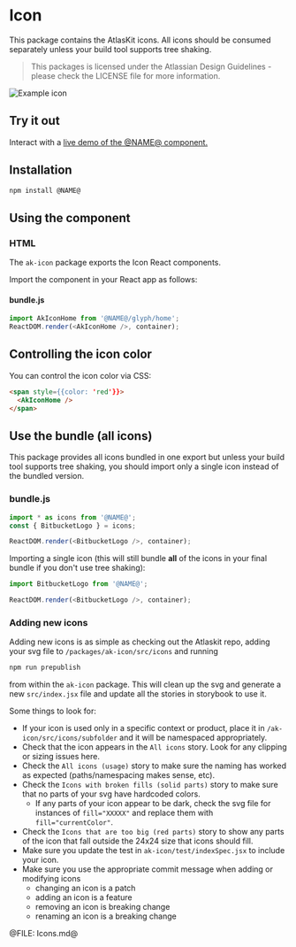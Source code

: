 # Icon 
This package contains the AtlasKit icons. All icons should be consumed separately unless your build tool supports tree shaking.

> This packages is licensed under the Atlassian Design Guidelines - please check the LICENSE file for more information.

![Example icon](https://bytebucket.org/atlassian/atlaskit/raw/@BITBUCKET_COMMIT@/packages/ak-icon/docs/icon.png)

## Try it out

Interact with a [live demo of the @NAME@ component.](https://aui-cdn.atlassian.com/atlaskit/stories/@NAME@/@VERSION@/)

## Installation

```sh
npm install @NAME@
```

## Using the component

### HTML

The `ak-icon` package exports the Icon React components.

Import the component in your React app as follows:

#### bundle.js

```js
import AkIconHome from '@NAME@/glyph/home';
ReactDOM.render(<AkIconHome />, container);
```

## Controlling the icon color

You can control the icon color via CSS:

```html
<span style={{color: 'red'}}>
  <AkIconHome />
</span>
```

## Use the bundle (all icons)

This package provides all icons bundled in one export but unless your build tool supports tree shaking, you should import only a single icon instead of the bundled version.

### bundle.js

```js
import * as icons from '@NAME@';
const { BitbucketLogo } = icons;

ReactDOM.render(<BitbucketLogo />, container);
```

Importing a single icon (this will still bundle **all** of the icons in your final bundle if you don't use tree shaking):

```js
import BitbucketLogo from '@NAME@';

ReactDOM.render(<BitbucketLogo />, container);
```

### Adding new icons
Adding new icons is as simple as checking out the Atlaskit repo, adding your svg file to `/packages/ak-icon/src/icons` and running

```sh
npm run prepublish
```

from within the `ak-icon` package. This will clean up the svg and generate a new `src/index.jsx` file and update all the stories in storybook to use it.

Some things to look for:
* If your icon is used only in a specific context or product, place it in `/ak-icon/src/icons/subfolder` and it will be namespaced appropriately.
* Check that the icon appears in the `All icons` story. Look for any clipping or sizing issues here.
* Check the `All icons (usage)` story to make sure the naming has worked as expected (paths/namespacing makes sense, etc).
* Check the `Icons with broken fills (solid parts)` story to make sure that no parts of your svg have hardcoded colors.
  * If any parts of your icon appear to be dark, check the svg file for instances of `fill="XXXXX"` and replace them with `fill="currentColor"`.
* Check the `Icons that are too big (red parts)` story to show any parts of the icon that fall outside the 24x24 size that icons should fill.
* Make sure you update the test in `ak-icon/test/indexSpec.jsx` to include your icon.
* Make sure you use the appropriate commit message when adding or modifying icons
  * changing an icon is a patch
  * adding an icon is a feature
  * removing an icon is breaking change
  * renaming an icon is a breaking change

@FILE: Icons.md@
